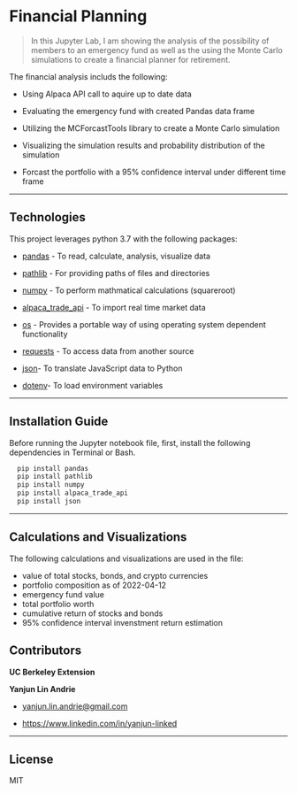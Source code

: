 # Financial Planning

>In this Jupyter Lab, I am showing the analysis of the possibility of members to an emergency fund as well as the using the Monte Carlo simulations to create a financial planner for retirement.

The financial analysis includs the following:
    
* Using Alpaca API call to aquire up to date data

* Evaluating the emergency fund with created Pandas data frame

* Utilizing the MCForcastTools library to create a Monte Carlo simulation

* Visualizing the simulation results and probability distribution of the simulation

* Forcast the portfolio with a 95% confidence interval under different time frame
---

## Technologies
This project leverages python 3.7 with the following packages:

* [pandas](https://pandas.pydata.org/docs/getting_started/overview.html) - To read, calculate, analysis, visualize data

* [pathlib](https://docs.python.org/3/library/pathlib.html) - For providing paths of files and directories

* [numpy](https://numpy.org/doc/stable/user/absolute_beginners.html) - To perform mathmatical calculations (squareroot)

* [alpaca_trade_api](https://github.com/alpacahq/alpaca-trade-api-python) - To import real time market data

* [os](https://docs.python.org/3/library/os.html) - Provides a portable way of using operating system dependent functionality

* [requests](https://www.w3schools.com/python/module_requests.asp) - To access data from another source

* [json](https://pypi.org/project/jsonlib/)- To translate JavaScript data to Python

* [dotenv](https://pypi.org/project/python-dotenv/)- To load environment variables
---

## Installation Guide

Before running the Jupyter notebook file, first, install the following dependencies in Terminal or Bash.

```python
  pip install pandas
  pip install pathlib
  pip install numpy
  pip install alpaca_trade_api
  pip install json
```

---

## Calculations and Visualizations

The following calculations and visualizations are used in the file:

* value of total stocks, bonds, and crypto currencies
* portfolio composition as of 2022-04-12
* emergency fund value
* total portfolio worth
* cumulative return of stocks and bonds
* 95% confidence interval invenstment return estimation

## Contributors

**UC Berkeley Extension**

**Yanjun Lin Andrie**

* yanjun.lin.andrie@gmail.com

* https://www.linkedin.com/in/yanjun-linked

---

## License

MIT
 
